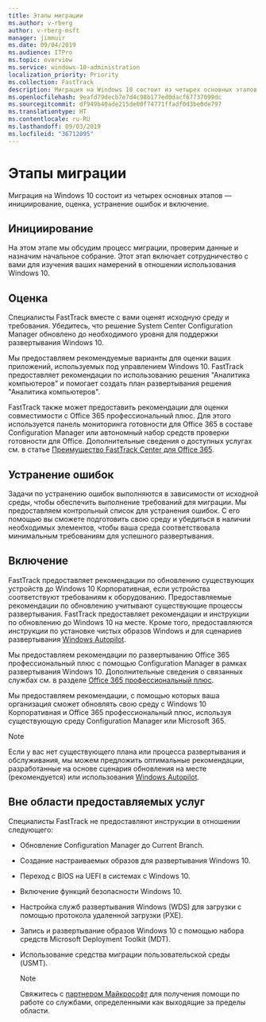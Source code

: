 ```yaml
---
title: Этапы миграции
ms.author: v-rberg
author: v-rberg-msft
manager: jimmuir
ms.date: 09/04/2019
ms.audience: ITPro
ms.topic: overview
ms.service: windows-10-administration
localization_priority: Priority
ms.collection: FastTrack
description: Миграция на Windows 10 состоит из четырех основных этапов — инициирование, оценка, устранение ошибок и включение.
ms.openlocfilehash: 9eafd79decb7e7d4c98b177ed0dacf67737099dc
ms.sourcegitcommit: df949b40ade215de00f74771ffadf0d3be0de797
ms.translationtype: HT
ms.contentlocale: ru-RU
ms.lasthandoff: 09/03/2019
ms.locfileid: "36712095"
---
```

# <a name="onboarding-phases"></a>Этапы миграции

Миграция на Windows 10 состоит из четырех основных этапов — инициирование, оценка, устранение ошибок и включение.

## <a name="initiate"></a>Инициирование

На этом этапе мы обсудим процесс миграции, проверим данные и назначим начальное собрание. Этот этап включает сотрудничество с вами для изучения ваших намерений в отношении использования Windows 10.

## <a name="assess"></a>Оценка

Специалисты FastTrack вместе с вами оценят исходную среду и требования. Убедитесь, что решение System Center Configuration Manager обновлено до необходимого уровня для поддержки развертывания Windows 10. 

Мы предоставляем рекомендуемые варианты для оценки ваших приложений, используемых под управлением Windows 10. FastTrack предоставляет рекомендации по использованию решения "Аналитика компьютеров" и помогает создать план развертывания решения "Аналитика компьютеров".

FastTrack также может предоставить рекомендации для оценки совместимости с Office 365 профессиональный плюс. Для этого используется панель мониторинга готовности для Office 365 в составе Configuration Manager или автономный набор средств проверки готовности для Office. Дополнительные сведения о доступных услугах см. в статье [Преимущество FastTrack Center для Office 365](O365-fasttrack-benefit-for-office-365.md). 

## <a name="remediate"></a>Устранение ошибок

Задачи по устранению ошибок выполняются в зависимости от исходной среды, чтобы обеспечить выполнение требований для миграции. Мы предоставляем контрольный список для устранения ошибок. С его помощью вы сможете подготовить свою среду и убедиться в наличии необходимых элементов, чтобы ваша среда соответствовала минимальным требованиям для успешного развертывания. 

## <a name="enable"></a>Включение

FastTrack предоставляет рекомендации по обновлению существующих устройств до Windows 10 Корпоративная, если устройства соответствуют требованиям к оборудованию. Предоставляемые рекомендации по обновлению учитывают существующие процессы развертывания. FastTrack предоставляет рекомендации и инструкции по обновлению до Windows 10 на месте. Кроме того, предоставляются инструкции по установке чистых образов Windows и для сценариев развертывания [Windows Autopilot](EMS-onboarding-phases.md#windows-autopilot). 

Мы предоставляем рекомендации по развертыванию Office 365 профессиональный плюс с помощью Configuration Manager в рамках развертывания Windows 10. Дополнительные сведения о связанных службах см. в разделе [Office 365 профессиональный плюс](O365-onboarding-and-migration.md#office-365-proplus).

Мы предоставляем рекомендации, с помощью которых ваша организация сможет обновлять свою среду с Windows 10 Корпоративная и Office 365 профессиональный плюс, используя существующую среду Configuration Manager или Microsoft 365.

> [!NOTE]
> Если у вас нет существующего плана или процесса развертывания и обслуживания, мы можем предложить оптимальные рекомендации, разработанные на основе сценария обновления на месте (рекомендуется) или использования [Windows Autopilot](EMS-onboarding-phases.md#windows-autopilot).

## <a name="out-of-scope"></a>Вне области предоставляемых услуг

Специалисты FastTrack не предоставляют инструкции в отношении следующего:

- Обновление Configuration Manager до Current Branch.
- Создание настраиваемых образов для развертывания Windows 10.
- Переход с BIOS на UEFI в системах с Windows 10.
- Включение функций безопасности Windows 10. 
- Настройка служб развертывания Windows (WDS) для загрузки с помощью протокола удаленной загрузки (PXE).
- Запись и развертывание образов Windows 10 с помощью набора средств Microsoft Deployment Toolkit (MDT).
- Использование средства миграции пользовательской среды (USMT).

  > [!NOTE]
  > Свяжитесь с [партнером Майкрософт](https://go.microsoft.com/fwlink/?linkid=2080150) для получения помощи по работе со службами, определенными как выходящие за пределы области.

 